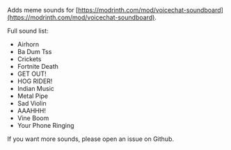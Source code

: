 Adds meme sounds for [https://modrinth.com/mod/voicechat-soundboard](https://modrinth.com/mod/voicechat-soundboard).

Full sound list:
- Airhorn
- Ba Dum Tss
- Crickets
- Fortnite Death
- GET OUT!
- HOG RIDER!
- Indian Music
- Metal Pipe
- Sad Violin
- AAAHHH!
- Vine Boom
- Your Phone Ringing

If you want more sounds, please open an issue on Github.
